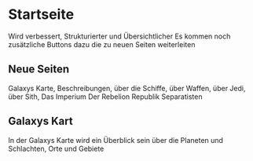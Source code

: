# Startseite
Wird verbessert, Strukturierter und Übersichtlicher
Es kommen noch zusätzliche Buttons dazu die zu neuen 
Seiten weiterleiten

## Neue Seiten
Galaxys Karte,
Beschreibungen,
über die Schiffe,
über Waffen,
über Jedi,
über Sith,
Das Imperium
Der Rebelion
Republik
Separatisten

## Galaxys Kart 
In der Galaxys Karte wird ein Überblick sein über die Planeten und Schlachten, Orte und Gebiete 
